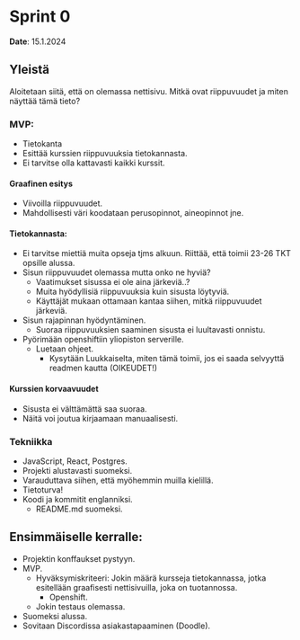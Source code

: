 # Sprint 0
**Date**: 15.1.2024

## Yleistä
Aloitetaan siitä, että on olemassa nettisivu. Mitkä ovat riippuvuudet ja miten näyttää tämä tieto?

### MVP:
- Tietokanta
- Esittää kurssien riippuvuuksia tietokannasta.
- Ei tarvitse olla kattavasti kaikki kurssit.
#### Graafinen esitys
  - Viivoilla riippuvuudet.
  - Mahdollisesti väri koodataan perusopinnot, aineopinnot jne.

#### Tietokannasta:
- Ei tarvitse miettiä muita opseja tjms alkuun. Riittää, että toimii 23-26 TKT opsille alussa.
- Sisun riippuvuudet olemassa mutta onko ne hyviä?
  - Vaatimukset sisussa ei ole aina järkeviä..?
  - Muita hyödyllisiä riippuvuuksia kuin sisusta löytyviä.
  - Käyttäjät mukaan ottamaan kantaa siihen, mitkä riippuvuudet järkeviä.
- Sisun rajapinnan hyödyntäminen.
  - Suoraa riippuvuuksien saaminen sisusta ei luultavasti onnistu.
- Pyörimään openshiftiin yliopiston serverille.
  - Luetaan ohjeet.
    - Kysytään Luukkaiselta, miten tämä toimii, jos ei saada selvyyttä readmen kautta (OIKEUDET!)

#### Kurssien korvaavuudet
- Sisusta ei välttämättä saa suoraa.
- Näitä voi joutua kirjaamaan manuaalisesti.

### Tekniikka
- JavaScript, React, Postgres.
- Projekti alustavasti suomeksi.
- Varauduttava siihen, että myöhemmin muilla kielillä.
- Tietoturva!
- Koodi ja kommitit englanniksi.
  - README.md suomeksi.

## Ensimmäiselle kerralle:
- Projektin konffaukset pystyyn.
- MVP.
  - Hyväksymiskriteeri: Jokin määrä kursseja tietokannassa, jotka esitellään graafisesti nettisivuilla, joka on tuotannossa.
    - Openshift.
  - Jokin testaus olemassa.
- Suomeksi alussa.
- Sovitaan Discordissa asiakastapaaminen (Doodle).
